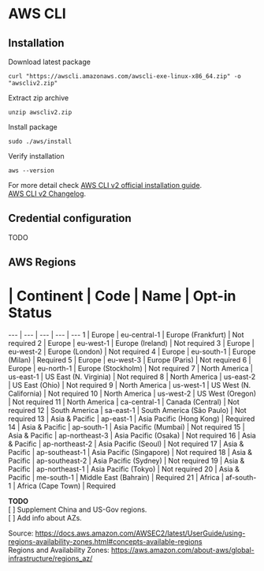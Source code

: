 # AWS CLI

## Installation

Download latest package
```
curl "https://awscli.amazonaws.com/awscli-exe-linux-x86_64.zip" -o "awscliv2.zip"
```

Extract zip archive
```
unzip awscliv2.zip
```

Install package
```
sudo ./aws/install
```

Verify installation
```
aws --version
```

For more detail check [AWS CLI v2 official installation guide](https://docs.aws.amazon.com/cli/latest/userguide/install-cliv2-linux.html).  
[AWS CLI v2 Changelog](https://github.com/aws/aws-cli/blob/v2/CHANGELOG.rst).


## Credential configuration
TODO

## AWS Regions
# | Continent | Code | Name | Opt-in Status
--- | --- | --- | --- | ---
1 | Europe | eu-central-1 | Europe (Frankfurt) | Not required
2 | Europe | eu-west-1 | Europe (Ireland) | Not required
3 | Europe | eu-west-2 | Europe (London) | Not required
4 | Europe | eu-south-1 | Europe (Milan) | Required
5 | Europe | eu-west-3 | Europe (Paris) | Not required
6 | Europe | eu-north-1 | Europe (Stockholm) | Not required
7 | North America | us-east-1 | US East (N. Virginia) | Not required
8 | North America | us-east-2 | US East (Ohio) | Not required
9 | North America | us-west-1 | US West (N. California) | Not required
10 | North America | us-west-2 | US West (Oregon) | Not required
11 | North America | ca-central-1 | Canada (Central) | Not required
12 | South America | sa-east-1 | South America (São Paulo) | Not required
13 | Asia & Pacific | ap-east-1 | Asia Pacific (Hong Kong) | Required
14 | Asia & Pacific | ap-south-1 | Asia Pacific (Mumbai) | Not required
15 | Asia & Pacific | ap-northeast-3 | Asia Pacific (Osaka) | Not required
16 | Asia & Pacific | ap-northeast-2 | Asia Pacific (Seoul) | Not required
17 | Asia & Pacific | ap-southeast-1 | Asia Pacific (Singapore) | Not required
18 | Asia & Pacific | ap-southeast-2 | Asia Pacific (Sydney) | Not required
19 | Asia & Pacific | ap-northeast-1 | Asia Pacific (Tokyo) | Not required
20 | Asia & Pacific | me-south-1 | Middle East (Bahrain) | Required
21 | Africa | af-south-1 | Africa (Cape Town) | Required

**TODO**  
[ ] Supplement China and US-Gov regions.  
[ ] Add info about AZs.

Source: https://docs.aws.amazon.com/AWSEC2/latest/UserGuide/using-regions-availability-zones.html#concepts-available-regions  
Regions and Availability Zones: https://aws.amazon.com/about-aws/global-infrastructure/regions_az/